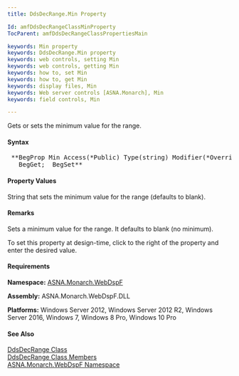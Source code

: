 ```yaml
---
title: DdsDecRange.Min Property

Id: amfDdsDecRangeClassMinProperty
TocParent: amfDdsDecRangeClassPropertiesMain

keywords: Min property
keywords: DdsDecRange.Min property
keywords: web controls, setting Min
keywords: web controls, getting Min
keywords: how to, set Min
keywords: how to, get Min
keywords: display files, Min
keywords: Web server controls [ASNA.Monarch], Min
keywords: field controls, Min

---
```


Gets or sets the minimum value for the range.

#### Syntax
<pre class="prettyprint"> **BegProp Min Access(*Public) Type(string) Modifier(*Overrides)
   BegGet;  BegSet** </pre>

#### Property Values
String that sets the minimum value for the range (defaults to blank).

#### Remarks
Sets a minimum value for the range. It defaults to blank (no minimum).

To set this property at design-time, click to the right of the property and enter the desired value.

#### Requirements
**Namespace:** [ASNA.Monarch.WebDspF](amfWebDspFNamespace.html)

**Assembly:** ASNA.Monarch.WebDspF.DLL

**Platforms:** Windows Server 2012, Windows Server 2012 R2, Windows Server 2016, Windows 7, Windows 8 Pro, Windows 10 Pro

#### See Also
[DdsDecRange Class](amfDdsDecRangeClass.html) <br /> [ DdsDecRange Class Members](amfDdsDecRangeClassMembers.html) <br /> [ ASNA.Monarch.WebDspF Namespace](amfWebDspFNamespace.html) 
<!-- last one -->

